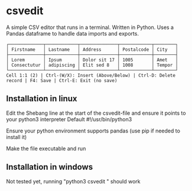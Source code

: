 # csvedit

A simple CSV editor that runs in a terminal.
Written in Python. Uses a Pandas dataframe to handle data imports and exports.

```
┌─────────────┬────────────┬──────────────┬────────────┬────────┐
│ Firstname   │ Lastname   │ Address      │ Postalcode │ City   │
├─────────────┼────────────┼──────────────┼────────────┼────────┤
│ Lorem       │ Ipsum      │ Dolor sit 17 │ 1005       │ Amet   │
│ Consectutur │ adipiscing │ Elit sed 8   │ 1008       │ Tempor │
└─────────────┴────────────┴──────────────┴────────────┴────────┘
Cell 1:1 (2) | Ctrl-(W/X): Insert (Above/Below) | Ctrl-D: Delete record | F4: Save | Ctrl-E: Exit (no save)
```

## Installation in linux

Edit the Shebang line at the start of the csvedit-file and ensure it points to your python3 interpreter
Default #!/usr/bin/python3

Ensure your python environment supports pandas (use pip if needed to install it)

Make the file executable and run

## Installation in windows

Not tested yet, running "python3 csvedit <filename>" should work
